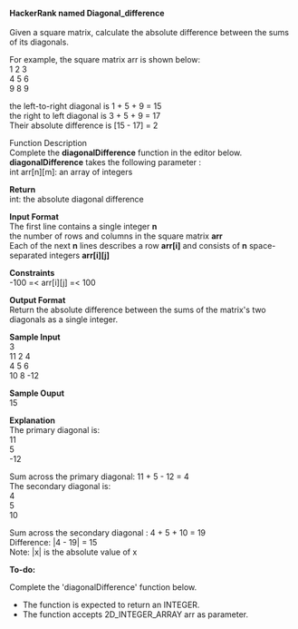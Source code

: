 **HackerRank named Diagonal_difference**<br/><br/>
Given a square matrix, calculate the absolute difference between the sums of its diagonals.<br/>

For example, the square matrix arr is shown below:<br/>
1 2 3<br/>
4 5 6<br/>
9 8 9 <br/>

the left-to-right diagonal is 1 + 5 + 9 = 15 <br/>
the right to left diagonal is 3 + 5 + 9 = 17 <br/>
Their absolute difference is [15 - 17] = 2<br/>

Function Description<br/>
Complete the **diagonalDifference** function in the editor below.<br/>
**diagonalDifference** takes the following parameter :<br/>
int arr[n][m]: an array of integers<br/>

**Return**<br/>
int: the absolute diagonal difference<br/>

**Input Format**<br/>
The first line contains a single integer **n** <br/>
the number of rows and columns in the square matrix **arr**<br/>
Each of the next **n** lines describes a row **arr[i]** and consists of **n** space-separated integers **arr[i][j]**

**Constraints**<br/>
-100 =< arr[i][j] =< 100<br/>

**Output Format**<br/>
Return the absolute difference between the sums of the matrix's two diagonals as a single integer.<br/>

**Sample Input**<br/>
3<br/>
11 2   4<br/>
4  5   6<br/>
10 8 -12<br/>

**Sample Ouput**<br/>
15<br/>

**Explanation**<br/>
The primary diagonal is:<br/>
11<br/>
  5<br/>
    -12<br/>

Sum across the primary diagonal: 11 + 5 - 12 =  4 <br/>
The secondary diagonal is: <br/>
     4<br/>
    5<br/>
10<br/>

Sum across the secondary diagonal : 4 + 5 + 10 = 19<br/>
Difference: |4 - 19| = 15<br/>
Note: |x| is the absolute value of x<br/>

**To-do:**<br/>

 Complete the 'diagonalDifference' function below.<br/>
 
 * The function is expected to return an INTEGER.<br/>
 * The function accepts 2D_INTEGER_ARRAY arr as parameter.<br/>

